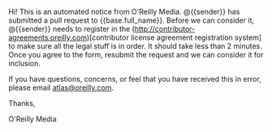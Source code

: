 Hi!  This is an automated notice from O'Reilly Media.   @{{sender}} has submitted a pull request to {{base.full_name}}.  Before we can consider it, @{{sender}} needs to register in the (http://contributor-agreements.oreilly.com)[contributor license agreement registration system] to make sure all the legal stuff is in order.  It should take less than 2 minutes.  Once you agree to the form, resubmit the request and we can consider it for inclusion.

If you have questions, concerns, or feel that you have received this in error, please email atlas@oreilly.com.

Thanks,

O'Reilly Media
